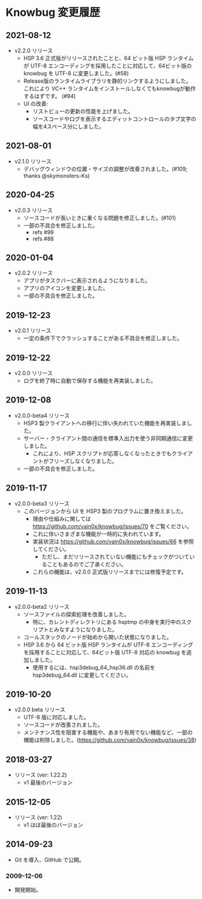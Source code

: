 # Knowbug 変更履歴

## 2021-08-12

- v2.2.0 リリース
    - HSP 3.6 正式版がリリースされたことと、64 ビット版 HSP ランタイムが UTF-8 エンコーディングを採用したことに対応して、64ビット版の knowbug を UTF-8 に変更しました。(#58)
    - Release版のランタイムライブラリを静的リンクするようにしました。これにより VC++ ランタイムをインストールしなくてもknowbugが動作するはずです。 (#94)
    - UI の改善:
        - リストビューの更新の性能を上げました。
        - ソースコードやログを表示するエディットコントロールのタブ文字の幅を4スペース分にしました。

## 2021-08-01

- v2.1.0 リリース
    - デバッグウィンドウの位置・サイズの調整が改善されました。(#109; thanks @skymonsters-Ks)

## 2020-04-25

- v2.0.3 リリース
    - ソースコードが長いときに重くなる問題を修正しました。(#101)
    - 一部の不具合を修正しました。
        - refs #99
        - refs #88

## 2020-01-04

- v2.0.2 リリース
    - アプリがタスクバーに表示されるようになりました。
    - アプリのアイコンを変更しました。
    - 一部の不具合を修正しました。

## 2019-12-23

- v2.0.1 リリース
    - 一定の条件下でクラッシュすることがある不具合を修正しました。

## 2019-12-22

- v2.0.0 リリース
    - ログを終了時に自動で保存する機能を再実装しました。

## 2019-12-08

- v2.0.0-beta4 リリース
    - HSP3 製クライアントへの移行に伴い失われていた機能を再実装しました。
    - サーバー・クライアント間の通信を標準入出力を使う非同期通信に変更しました。
        - これにより、HSP スクリプトが応答しなくなったときでもクライアントがフリーズしなくなりました。
    - 一部の不具合を修正しました。

## 2019-11-17

- v2.0.0-beta3 リリース
    - このバージョンから UI を HSP3 製のプログラムに置き換えました。
        - 理由や仕組みに関しては <https://github.com/vain0x/knowbug/issues/70> をご覧ください。
        - これに伴いさまざまな機能が一時的に失われています。
        - 実装状況は <https://github.com/vain0x/knowbug/issues/66> を参照してください。
            - ただし、まだリリースされていない機能にもチェックがついていることもあるのでご了承ください。
        - これらの機能は、v2.0.0 正式版リリースまでには修復予定です。

## 2019-11-13

- v2.0.0-beta2 リリース
    - ソースファイルの探索処理を改善しました。
        - 特に、カレントディレクトリにある hsptmp の中身を実行中のスクリプトとみなすようになりました。
    - コールスタックのノードが始めから開いた状態になりました。
    - HSP 3.6 から 64 ビット版 HSP ランタイムが UTF-8 エンコーディングを採用することに対応して、64ビット版 UTF-8 対応の knowbug を追加しました。
        - 使用するには、hsp3debug_64_hsp36.dll の名前を hsp3debug_64.dll に変更してください。

## 2019-10-20

- v2.0.0 beta リリース
    - UTF-8 版に対応しました。
    - ソースコードが改善されました。
    - メンテナンス性を阻害する機能や、あまり有用でない機能など、一部の機能は削除しました。(https://github.com/vain0x/knowbug/issues/38)

## 2018-03-27

- リリース (ver: 1.22.2)
    - v1 最後のバージョン

## 2015-12-05

- リリース (ver: 1.22)
    - v1 ほぼ最後のバージョン

## 2014-09-23

- Git を導入、GitHub で公開。

### 2009-12-06

- 開発開始。
